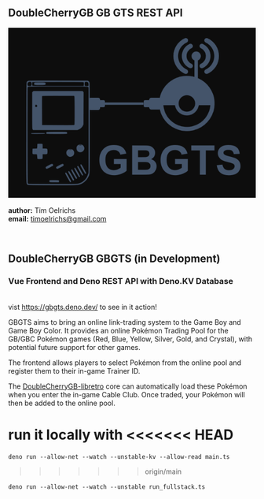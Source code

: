 ## DoubleCherryGB GB GTS REST API

<img src="/backend/img/gbgts.png">

**author:** Tim Oelrichs<br> **email:** timoelrichs@gmail.com<br>

<br>

## DoubleCherryGB GBGTS (in Development)
### Vue Frontend and Deno REST API with Deno.KV Database

<br>vist https://gbgts.deno.dev/ to see in it action!
<br>

GBGTS aims to bring an online link-trading system to the Game Boy and Game Boy
Color. It provides an online Pokémon Trading Pool for the GB/GBC Pokémon games
(Red, Blue, Yellow, Silver, Gold, and Crystal), with potential future support
for other games.

The frontend allows players to select Pokémon from the online pool and register
them to their in-game Trainer ID.

The
[DoubleCherryGB-libretro](https://github.com/TimOelrichs/doublecherryGB-libretro)
core can automatically load these Pokémon when you enter the in-game Cable Club.
Once traded, your Pokémon will then be added to the online pool.

run it locally with
<<<<<<< HEAD
=======
```
deno run --allow-net --watch --unstable-kv --allow-read main.ts
```

>>>>>>> origin/main

```
deno run --allow-net --watch --unstable run_fullstack.ts
```
